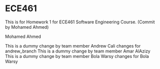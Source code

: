 # ECE461

This is for Homework 1 for ECE461 Software Engineering Course. (Commit by Mohamed Ahmed)

Mohamed Ahmed

This is a dummy change by team member Andrew Cali changes for andrew_branch
This is a dummy change by team member Amar AlAzizy
This is a dummy change by team member Bola Warsy changes for Bola Warsy
